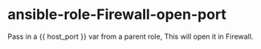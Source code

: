 # ansible-role-Firewall-open-port
Pass in a {{ host_port }} var from a parent role, This will open it in Firewall.

